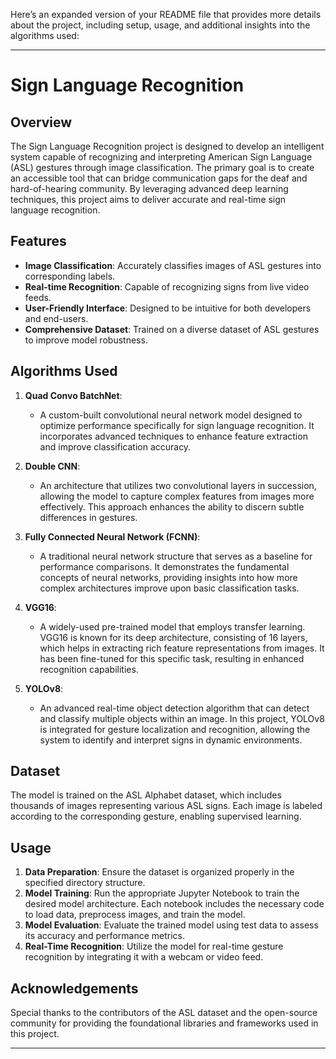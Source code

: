 Here’s an expanded version of your README file that provides more details about the project, including setup, usage, and additional insights into the algorithms used:

---

# Sign Language Recognition

## Overview

The Sign Language Recognition project is designed to develop an intelligent system capable of recognizing and interpreting American Sign Language (ASL) gestures through image classification. The primary goal is to create an accessible tool that can bridge communication gaps for the deaf and hard-of-hearing community. By leveraging advanced deep learning techniques, this project aims to deliver accurate and real-time sign language recognition.

## Features

- **Image Classification**: Accurately classifies images of ASL gestures into corresponding labels.
- **Real-time Recognition**: Capable of recognizing signs from live video feeds.
- **User-Friendly Interface**: Designed to be intuitive for both developers and end-users.
- **Comprehensive Dataset**: Trained on a diverse dataset of ASL gestures to improve model robustness.

## Algorithms Used

1. **Quad Convo BatchNet**: 
   - A custom-built convolutional neural network model designed to optimize performance specifically for sign language recognition. It incorporates advanced techniques to enhance feature extraction and improve classification accuracy.

2. **Double CNN**: 
   - An architecture that utilizes two convolutional layers in succession, allowing the model to capture complex features from images more effectively. This approach enhances the ability to discern subtle differences in gestures.

3. **Fully Connected Neural Network (FCNN)**: 
   - A traditional neural network structure that serves as a baseline for performance comparisons. It demonstrates the fundamental concepts of neural networks, providing insights into how more complex architectures improve upon basic classification tasks.

4. **VGG16**: 
   - A widely-used pre-trained model that employs transfer learning. VGG16 is known for its deep architecture, consisting of 16 layers, which helps in extracting rich feature representations from images. It has been fine-tuned for this specific task, resulting in enhanced recognition capabilities.

5. **YOLOv8**: 
   - An advanced real-time object detection algorithm that can detect and classify multiple objects within an image. In this project, YOLOv8 is integrated for gesture localization and recognition, allowing the system to identify and interpret signs in dynamic environments.

## Dataset

The model is trained on the ASL Alphabet dataset, which includes thousands of images representing various ASL signs. Each image is labeled according to the corresponding gesture, enabling supervised learning.

## Usage

1. **Data Preparation**: Ensure the dataset is organized properly in the specified directory structure.
2. **Model Training**: Run the appropriate Jupyter Notebook to train the desired model architecture. Each notebook includes the necessary code to load data, preprocess images, and train the model.
3. **Model Evaluation**: Evaluate the trained model using test data to assess its accuracy and performance metrics.
4. **Real-Time Recognition**: Utilize the model for real-time gesture recognition by integrating it with a webcam or video feed.

## Acknowledgements

Special thanks to the contributors of the ASL dataset and the open-source community for providing the foundational libraries and frameworks used in this project.

---
